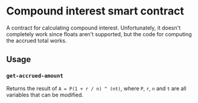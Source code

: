 # Compound interest smart contract

A contract for calculating compound interest. Unfortunately, it doesn't completely work since floats aren't supported, but the code for computing the accrued total works.

## Usage

### `get-accrued-amount`

Returns the result of `A = P(1 + r / n) ^ (nt)`, where `P`, `r`, `n` and `t` are all variables that can be modified.
